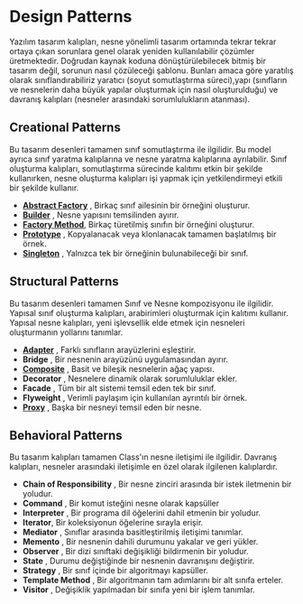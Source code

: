 # Design Patterns

Yazılım tasarım kalıpları, nesne yönelimli tasarım ortamında tekrar tekrar ortaya çıkan sorunlara genel olarak yeniden kullanılabilir çözümler üretmektedir. Doğrudan kaynak koduna dönüştürülebilecek bitmiş bir tasarım değil, sorunun nasıl çözüleceği şablonu. Bunları amaca göre yaratılış olarak sınıflandırabiliriz yaratıcı (soyut somutlaştırma süreci),yapı (sınıfların ve nesnelerin daha büyük yapılar oluşturmak için nasıl oluşturulduğu) ve davranış kalıpları (nesneler arasındaki sorumlulukların atanması).


## Creational Patterns

Bu tasarım desenleri tamamen sınıf somutlaştırma ile ilgilidir. Bu model ayrıca sınıf yaratma kalıplarına ve nesne yaratma kalıplarına ayrılabilir. Sınıf oluşturma kalıpları, somutlaştırma sürecinde kalıtımı etkin bir şekilde kullanırken, nesne oluşturma kalıpları işi yapmak için yetkilendirmeyi etkili bir şekilde kullanır.

- **[Abstract Factory](https://github.com/furkanyesilyurt/Java-Design-Patterns/tree/main/src/com/furkanyesilyurt/Creational/AbstractFactory)** , Birkaç sınıf ailesinin bir örneğini oluşturur.
- **[Builder](https://github.com/furkanyesilyurt/Java-Design-Patterns/tree/main/src/com/furkanyesilyurt/Creational/Builder)** , Nesne yapısını temsilinden ayırır.
- **[Factory Method](https://github.com/furkanyesilyurt/Java-Design-Patterns/tree/main/src/com/furkanyesilyurt/Creational/FactoryDesign)**, Birkaç türetilmiş sınıfın bir örneğini oluşturur.
- **[Prototype](https://github.com/furkanyesilyurt/Java-Design-Patterns/tree/main/src/com/furkanyesilyurt/Creational/Prototype)** , Kopyalanacak veya klonlanacak tamamen başlatılmış bir örnek.
- **[Singleton](https://github.com/furkanyesilyurt/Java-Design-Patterns/tree/main/src/com/furkanyesilyurt/Creational/Singleton)** , Yalnızca tek bir örneğinin bulunabileceği bir sınıf.


## Structural Patterns

Bu tasarım desenleri tamamen Sınıf ve Nesne kompozisyonu ile ilgilidir. Yapısal sınıf oluşturma kalıpları, arabirimleri oluşturmak için kalıtımı kullanır. Yapısal nesne kalıpları, yeni işlevsellik elde etmek için nesneleri oluşturmanın yollarını tanımlar.

- **[Adapter](https://github.com/furkanyesilyurt/Java-Design-Patterns/tree/main/src/com/furkanyesilyurt/Structural/Adapter)** , Farklı sınıfların arayüzlerini eşleştirir.
- **Bridge** , Bir nesnenin arayüzünü uygulamasından ayırır.
- **[Composite](https://github.com/furkanyesilyurt/Java-Design-Patterns/tree/main/src/com/furkanyesilyurt/Structural/Composite)** , Basit ve bileşik nesnelerin ağaç yapısı.
- **Decorator** , Nesnelere dinamik olarak sorumluluklar ekler.
- **Facade** , Tüm bir alt sistemi temsil eden tek bir sınıf.
- **Flyweight** , Verimli paylaşım için kullanılan ayrıntılı bir örnek.
- **[Proxy](https://github.com/furkanyesilyurt/Java-Design-Patterns/tree/main/src/com/furkanyesilyurt/Structural/Proxy)** , Başka bir nesneyi temsil eden bir nesne.


## Behavioral Patterns

Bu tasarım kalıpları tamamen Class'ın nesne iletişimi ile ilgilidir. Davranış kalıpları, nesneler arasındaki iletişimle en özel olarak ilgilenen kalıplardır.

- **Chain of Responsibility** , Bir nesne zinciri arasında bir istek iletmenin bir yoludur.
- **Command** , Bir komut isteğini nesne olarak kapsüller
- **Interpreter** , Bir programa dil öğelerini dahil etmenin bir yoludur.
- **Iterator**, Bir koleksiyonun öğelerine sırayla erişir.
- **Mediator** , Sınıflar arasında basitleştirilmiş iletişimi tanımlar.
- **Memento** , Bir nesnenin dahili durumunu yakalar ve geri yükler.
- **Observer** , Bir dizi sınıftaki değişikliği bildirmenin bir yoludur.
- **State** , Durumu değiştiğinde bir nesnenin davranışını değiştirir.
- **Strategy** , Bir sınıf içinde bir algoritmayı kapsüller.
- **Template Method** , Bir algoritmanın tam adımlarını bir alt sınıfa erteler.
- **Visitor** , Değişiklik yapılmadan bir sınıfa yeni bir işlem tanımlar.